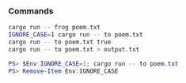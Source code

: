 ### Commands

```bash
cargo run -- frog poem.txt
IGNORE_CASE=1 cargo run -- to poem.txt
cargo run -- to poem.txt true
cargo run -- to poem.txt > output.txt
```

```PowerShell
PS> $Env:IGNORE_CASE=1; cargo run -- to poem.txt
PS> Remove-Item Env:IGNORE_CASE
```

